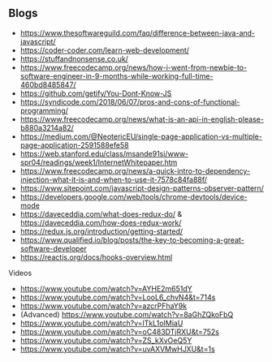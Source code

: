 ## Blogs

* <https://www.thesoftwareguild.com/faq/difference-between-java-and-javascript/>
* <https://coder-coder.com/learn-web-development/>
* <https://stuffandnonsense.co.uk/>
* <https://www.freecodecamp.org/news/how-i-went-from-newbie-to-software-engineer-in-9-months-while-working-full-time-460bd8485847/>
* <https://github.com/getify/You-Dont-Know-JS>
* <https://syndicode.com/2018/06/07/pros-and-cons-of-functional-programming/>
* <https://www.freecodecamp.org/news/what-is-an-api-in-english-please-b880a3214a82/>
* <https://medium.com/@NeotericEU/single-page-application-vs-multiple-page-application-2591588efe58>
* <https://web.stanford.edu/class/msande91si/www-spr04/readings/week1/InternetWhitepaper.htm>
* <https://www.freecodecamp.org/news/a-quick-intro-to-dependency-injection-what-it-is-and-when-to-use-it-7578c84fa88f/>
* <https://www.sitepoint.com/javascript-design-patterns-observer-pattern/>
* <https://developers.google.com/web/tools/chrome-devtools/device-mode>
* <https://daveceddia.com/what-does-redux-do/> & <https://daveceddia.com/how-does-redux-work/>
* <https://redux.js.org/introduction/getting-started/>
* <https://www.qualified.io/blog/posts/the-key-to-becoming-a-great-software-developer>
* <https://reactjs.org/docs/hooks-overview.html>




Videos
* <https://www.youtube.com/watch?v=AYHE2m651dY>
* <https://www.youtube.com/watch?v=LooL6_chvN4&t=714s>
* <https://www.youtube.com/watch?v=azcrPFhaY9k>
* (Advanced) <https://www.youtube.com/watch?v=8aGhZQkoFbQ>
* <https://www.youtube.com/watch?v=lTkL1oIMiaU>
* <https://www.youtube.com/watch?v=oC483DTjRXU&t=752s>
* <https://www.youtube.com/watch?v=ZS_kXvOeQ5Y>
* <https://www.youtube.com/watch?v=uvAXVMwHJXU&t=1s>

